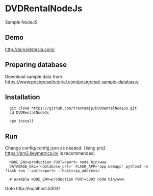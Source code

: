 # DVDRentalNodeJs

Sample NodeJS

## Demo

<a href="http://tam.letstesla.com/" target="_blank">http://tam.letstesla.com/</a>

## Preparing database

Download sample data from https://www.postgresqltutorial.com/postgresql-sample-database/

## Installation

```
  git clone https://github.com/trantamjp/DVDRentalNodeJs.git
  cd DVDRentalNodeJs

  npm install
```

## Run

Change config/config.json as needed.
Using pm2 https://pm2.keymetrics.io/ is recommended.

```
  NODE_ENV=production PORT=<port> node bin/www
  DATABASE_URL='<database_url>' FLASK_APP='app.webapp' python3 -m flask run --port=<port> --host=<ip_address>

  # example NODE_ENV=production PORT=5003 node bin/www

```

Goto http://localhost:5003/
